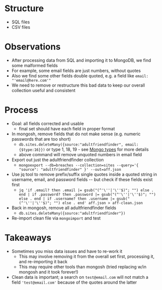 # Structure
- SQL files
- CSV files


# Observations
- After processing data from SQL and importing it to MongoDB, we find some malformed fields
- For example, some email fields are just numbers, without quotes
- Also we find some other fields double quoted, e.g. a field like `email: "'email@here.com'"`
- We need to remove or restructure this bad data to keep our overall collection useful and consistent

# Process

- Goal: all fields corrected and usable
  - final set should have each field in proper format
- In mongosh, remove fields that do not make sense (e.g. numeric passwords that are too short)
	- `db.sites.deleteMany({source:"adultfriendfinder", email:{$type:16}})` or type 1, 18, 19 - see [Mongo types](https://www.mongodb.com/docs/manual/reference/operator/query/type/) for more details
	- above command will remove unquoted numbers in email field
- Export out just the adultfriendfinder collection
	- `mongoexport --db=breaches --collection=sites --query='{ "source": "adultfriendfinder" }' --out=aff.json`
- Use jq tool to remove prefix/suffix single quotes inside a quoted string in username, email, and password fields -- but check if these fields exist first
	- `jq 'if .email? then .email |= gsub("(^'\''|'\''$)"; "") else . end | if .password? then .password |= gsub("(^'\''|'\''$)"; "") else . end | if .username? then .username |= gsub("(^'\''|'\''$)"; "") else . end' aff.json > aff-clean.json`
- Back in mongosh, remove all adultfriendfinder fields
	- `db.sites.deleteMany({source:"adultfriendfinder"})`
- Re-import clean file via `mongoimport` and test

# Takeaways
- Sometimes you miss data issues and have to re-work it
	- This may involve removing it from the overall set first, processing it, and re-importing it back
	- This may require other tools than mongosh (tried replacing w/in mongosh and it took forever!)
- Clean data is important; a search on `test@email.com` will not match a field `'test@email.com'` because of the quotes around the latter
 
